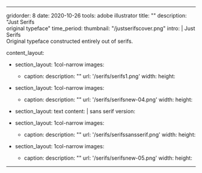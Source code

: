 ---

gridorder: 8
date: 2020-10-26
tools: adobe illustrator
title: ""
description: "Just Serifs<br>original typeface"
time_period:
thumbnail: "/justserifscover.png"
intro: |
 Just Serifs <br>
 Original typeface constructed entirely out of serifs.

content_layout:
  - section_layout: 1col-narrow
    images:
      - caption:
        description: ""
        url: '/serifs/serifs1.png'
        width:
        height:
  - section_layout: 1col-narrow
    images:
      - caption:
        description: ""
        url: '/serifs/serifsnew-04.png'
        width:
        height:

  - section_layout: text
    content: |
      sans serif version:
  - section_layout: 1col-narrow
    images:
      - caption:
        description: ""
        url: '/serifs/serifssansserif.png'
        width:
        height:
  - section_layout: 1col-narrow
    images:
      - caption:
        description: ""
        url: '/serifs/serifsnew-05.png'
        width:
        height:

---
